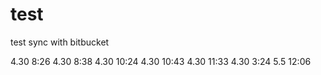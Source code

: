 # test
test sync with bitbucket

4.30 8:26
4.30 8:38
4.30 10:24
4.30 10:43
4.30 11:33
4.30 3:24
5.5 12:06
